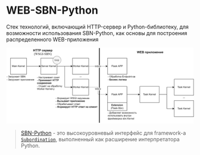 # WEB-SBN-Python
Стек технологий, включающий HTTP-сервер и Python-библиотеку, для возможности использования SBN-Python, как основы для построения распределенного WEB-приложения

![Архитектура](img/arch.png)

> [SBN-Python](https://github.com/igankevich/subordination/wiki/SBN-Python) - это высокоуровневый интерфейс для framework-а [`Subordination`](https://github.com/igankevich/subordination), выполненный как расширение интерпретатора Python.
